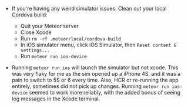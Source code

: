 - If you're having any weird simulator issues. Clean out your local Cordova build:
  - Quit your Meteor server
  - Close Xcode
  - Run `rm -rf .meteor/local/cordova-build`
  - In iOS simulator menu, click iOS Simulator, then `Reset content & settings...`
  - Run `meteor run ios-device`

- Running `meteor run ios` will launch the simulator but not xcode. This was very flaky for me as the sim opened up a iPhone 4S, and it was a pain to switch to 5S or 6 every time. Also, HCR or re-running the app entirely, sometimes did not pick up changes. Running `meteor run ios-device` seemed to work more reliably, with the added bonus of seeing log messages in the Xcode terminal.
